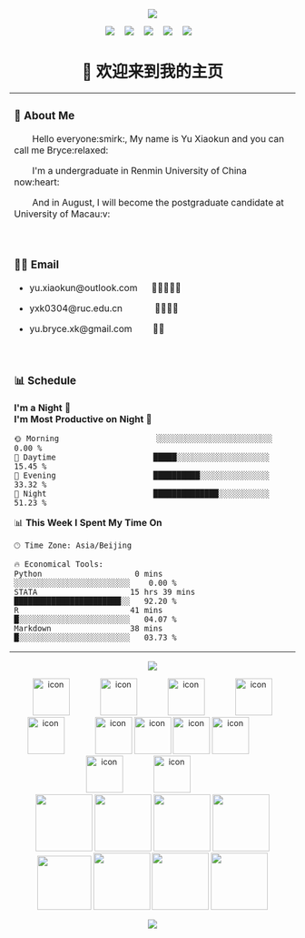 <!--
**ecoYu/ecoYu** is a ✨ _special_ ✨ repository because its `README.md` (this file) appears on your GitHub profile.

Here are some ideas to get you started:

- 🔭 I’m currently working on ...
- 🌱 I’m currently learning ...
- 👯 I’m looking to collaborate on ...
- 🤔 I’m looking for help with ...
- 💬 Ask me about ...
- 📫 How to reach me: ...
- 😄 Pronouns: ...
- ⚡ Fun fact: ...
-->

<div align="center">
  


  <!-- knock code pictures 敲代码的图片 -->
  <img src="https://cdn.jsdelivr.net/gh/sun0225SUN/sun0225SUN/assets/images/coding.gif" /><br>

  <!-- profile logo 个人资料徽标 -->
  <div align="center">
    <a href="https://yxkruc.com/"><img src="https://img.shields.io/badge/经济学-准研究生-c32136" /></a>&emsp;
    <a href="https://yxkruc.com/"><img src="https://img.shields.io/badge/Website-网站-blue" /></a>&emsp;
    <a href="https://yxkruc.com/"><img src="https://img.shields.io/badge/WeChat-微信-07c160" /></a>&emsp;
    <a href="https://yxkruc.com/"><img src="https://img.shields.io/badge/Bilibili-B站-ff69b4" /></a>&emsp;
    <a href="https://yxkruc.com/"><img src="https://img.shields.io/badge/Zhihu-知乎-blue" /></a>&emsp;
  </div>

#  🙋 欢迎来到我的主页

<table>
<tr><td>

<!-- About me 关于我 -->
### 🤺 About Me

<p>&emsp;&emsp;Hello everyone:smirk:, My name is Yu Xiaokun and you can call me Bryce:relaxed:</p>
<p>&emsp;&emsp;I'm a undergraduate in Renmin University of China now:heart:</p>
<p>&emsp;&emsp;And in August, I will become the postgraduate candidate at University of Macau:v:</p>
<br>


<tr>
<td>
  

### 🤾‍♂️ Email

- <p>yu.xiaokun@outlook.com  &emsp; 🌟🌟🌟🌟🌟 </p>
- <p>yxk0304@ruc.edu.cn      &emsp;&emsp;&emsp; 🌟🌟🌟🌟</p>
- <p>yu.bryce.xk@gmail.com   &emsp;&emsp;🌟🌟</p>
<br>
  

</td></tr>

<tr><td>

<!-- wakatime 统计 -->
### 📊 Schedule
  
<!--START_SECTION:waka-->
**I'm a Night 🦉** 
  <br>
**I'm Most Productive on Night 📅** 
```text
🌞 Morning                     ░░░░░░░░░░░░░░░░░░░░░░░░░    0.00 % 
🌆 Daytime                     █████░░░░░░░░░░░░░░░░░░░░   15.45 % 
🌃 Evening                     ██████████░░░░░░░░░░░░░░░   33.32 % 
🌙 Night                       ██████████████░░░░░░░░░░░   51.23 % 

```


📊 **This Week I Spent My Time On** 

```text
🕑︎ Time Zone: Asia/Beijing

🔥 Economical Tools: 
Python                    0 mins             ░░░░░░░░░░░░░░░░░░░░░░░░░    0.00 % 
STATA                    15 hrs 39 mins      ███████████████████████░░   92.20 % 
R                        41 mins             █░░░░░░░░░░░░░░░░░░░░░░░░   04.07 % 
Markdown                 38 mins             █░░░░░░░░░░░░░░░░░░░░░░░░   03.73 % 

```

<!--END_SECTION:waka-->
  
</td></tr>
</table>

<!-- ########################################## 分割 ########################################## -->

<!-- programming tool icon 编程工具图标 -->
<img src="https://skillicons.dev/icons?i=ps,ai,pr,c,cpp,cs,ts,discord,twitter,mongodb,instagram,idea,git" /><br>

<!-- svg -->
<img src="https://techstack-generator.vercel.app/kubernetes-icon.svg" alt="icon" width="65" style="width: 65px; height: 65px; margin-right: 50px; margin-bottom: 0px;" />
<img src="https://techstack-generator.vercel.app/js-icon.svg" alt="icon" width="65" style="width: 65px; height: 65px; margin-right: 50px; margin-bottom: 0px;" />
<img src="https://techstack-generator.vercel.app/mysql-icon.svg" alt="icon" width="65" style="width: 65px; height: 65px; margin-right: 50px; margin-bottom: 0px;" />
<img src="https://techstack-generator.vercel.app/webpack-icon.svg" alt="icon" width="65" style="width: 65px; height: 65px; margin-right: 0px; margin-bottom: 0px;" />
<img src="https://techstack-generator.vercel.app/docker-icon.svg" alt="icon" width="65" style="width: 65px; height: 65px; margin-right: 50px; margin-bottom: 0px;" /> 
<img src="https://techstack-generator.vercel.app/redux-icon.svg" alt="icon" width="65" style="width: 65px; height: 65px; margin-right: 0px; margin-bottom: 0px;" />
<img src="https://techstack-generator.vercel.app/java-icon.svg" alt="icon" width="65" style="width: 65px; height: 65px; margin-right: 0px; margin-bottom: 0px;" />
<img src="https://techstack-generator.vercel.app/eslint-icon.svg" alt="icon" width="65" style="width: 65px; height: 65px; margin-right: 0px; margin-bottom: 0px;" />
<img src="https://techstack-generator.vercel.app/aws-icon.svg" alt="icon" width="65" style="width: 65px; height: 65px; margin-right: 50px; margin-bottom: 0px;" />
<img src="https://techstack-generator.vercel.app/ts-icon.svg" alt="icon" width="65" style="width: 65px; height: 65px; margin-right: 50px; margin-bottom: 0px;" />
<img src="https://techstack-generator.vercel.app/nginx-icon.svg" alt="icon" width="65" style="width: 65px; height: 65px; margin-right: 50px; margin-bottom: 0px;" /><br>

<!-- gif -->
<img height="100" width="100" src="https://cdn.jsdelivr.net/gh/sun0225SUN/sun0225SUN/assets/images/html.webp">
<img height="100" width="100" src="https://cdn.jsdelivr.net/gh/sun0225SUN/sun0225SUN/assets/images/cssgif.webp">
<img height="100" width="100" src="https://cdn.jsdelivr.net/gh/sun0225SUN/sun0225SUN/assets/images/vscode.webp">
<img height="100" width="100" src="https://cdn.jsdelivr.net/gh/sun0225SUN/sun0225SUN/assets/images/react.webp">
<img height="95" width="95" src="https://cdn.jsdelivr.net/gh/sun0225SUN/sun0225SUN/assets/images/vue.webp">
<img height="100" width="100" src="https://cdn.jsdelivr.net/gh/sun0225SUN/sun0225SUN/assets/images/python.webp">
<img height="100" width="100" src="https://cdn.jsdelivr.net/gh/sun0225SUN/sun0225SUN/assets/images/js.webp">
<img height="100" width="100" src="https://cdn.jsdelivr.net/gh/sun0225SUN/sun0225SUN/assets/images/github.webp">

<!-- just img 图片 -->
<img src="https://cdn.jsdelivr.net/gh/sun0225SUN/sun0225SUN/assets/images/icon.png" /></div>

</div>
